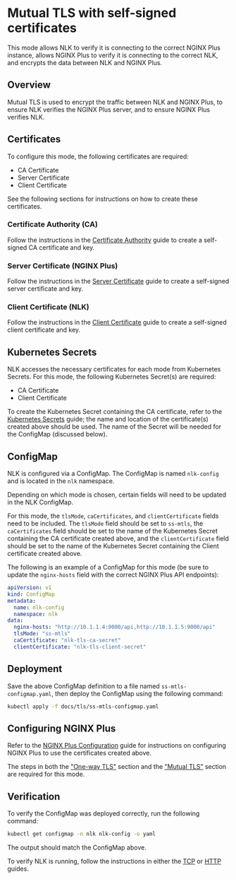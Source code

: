 # Mutual TLS with self-signed certificates

This mode allows NLK to verify it is connecting to the correct NGINX Plus instance, allows NGINX Plus to verify it is connecting to the correct NLK, and encrypts the data between NLK and NGINX Plus.


## Overview

Mutual TLS is used to encrypt the traffic between NLK and NGINX Plus, to ensure NLK verifies the NGINX Plus server, and to ensure NGINX Plus verifies NLK.


## Certificates

To configure this mode, the following certificates are required:

- CA Certificate
- Server Certificate
- Client Certificate

See the following sections for instructions on how to create these certificates.

### Certificate Authority (CA)

Follow the instructions in the [Certificate Authority](./CERTIFICATE-AUTHORITY.md) guide to create a self-signed CA certificate and key.

### Server Certificate (NGINX Plus)

Follow the instructions in the [Server Certificate](./SERVER-CERTIFICATE.md) guide to create a self-signed server certificate and key.

### Client Certificate (NLK)

Follow the instructions in the [Client Certificate](./CLIENT-CERTIFICATE.md) guide to create a self-signed client certificate and key.

## Kubernetes Secrets

NLK accesses the necessary certificates for each mode from Kubernetes Secrets. For this mode, the following Kubernetes Secret(s) are required:
- CA Certificate
- Client Certificate

To create the Kubernetes Secret containing the CA certificate, refer to the [Kubernetes Secrets](./KUBERNETES-SECRETS.md) guide;
the name and location of the certificate(s) created above should be used. The name of the Secret will be needed for the ConfigMap (discussed below).

## ConfigMap

NLK is configured via a ConfigMap. The ConfigMap is named `nlk-config` and is located in the `nlk` namespace.

Depending on which mode is chosen, certain fields will need to be updated in the NLK ConfigMap.

For this mode, the `tlsMode`, `caCertificates`, and `clientCertificate` fields need to be included. The `tlsMode` field should be set to `ss-mtls`, 
the `caCertificates` field should be set to the name of the Kubernetes Secret containing the CA certificate created above, 
and the `clientCertificate` field should be set to the name of the Kubernetes Secret containing the Client certificate created above.

The following is an example of a ConfigMap for this mode (be sure to update the `nginx-hosts` field with the correct NGINX Plus API endpoints):

```yaml
apiVersion: v1
kind: ConfigMap
metadata:
  name: nlk-config
  namespace: nlk
data:
  nginx-hosts: "http://10.1.1.4:9000/api,http://10.1.1.5:9000/api"
  tlsMode: "ss-mtls"
  caCertificate: "nlk-tls-ca-secret"
  clientCertificate: "nlk-tls-client-secret"
```

## Deployment

Save the above ConfigMap definition to a file named `ss-mtls-configmap.yaml`, then deploy the ConfigMap using the following command:

```bash
kubectl apply -f docs/tls/ss-mtls-configmap.yaml
```

## Configuring NGINX Plus

Refer to the [NGINX Plus Configuration](./NGINX-PLUS-CONFIGURATION.md) guide for instructions on configuring NGINX Plus to use the certificates created above.

The steps in both the ["One-way TLS"](./NGINX-PLUS-CONFIGURATION.md#one-way-tls) section and the ["Mutual TLS"](./NGINX-PLUS-CONFIGURATION.md#mutual-tls) section are required for this mode.

## Verification

To verify the ConfigMap was deployed correctly, run the following command:

```bash
kubectl get configmap -n nlk nlk-config -o yaml
```

The output should match the ConfigMap above.

To verify NLK is running, follow the instructions in either the [TCP](../tcp/tcp-installation-guide.md) or [HTTP](../http/http-installation-guide.md) guides.
